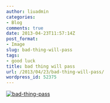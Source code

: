 ```yaml
---
author: liuadmin
categories:
- Blog
comments: true
date: 2013-04-23T11:57:14Z
post_format:
- Image
slug: bad-thing-will-pass
tags:
- good luck
title: bad thing will pass
url: /2013/04/23/bad-thing-will-pass/
wordpress_id: 52375
---
```


[![bad-thing-pass](http://cdn1.martinliu.cn/wp-content/uploads/2013/04/bad-thing-pass.gif)](http://cdn1.martinliu.cn/wp-content/uploads/2013/04/bad-thing-pass.gif)
